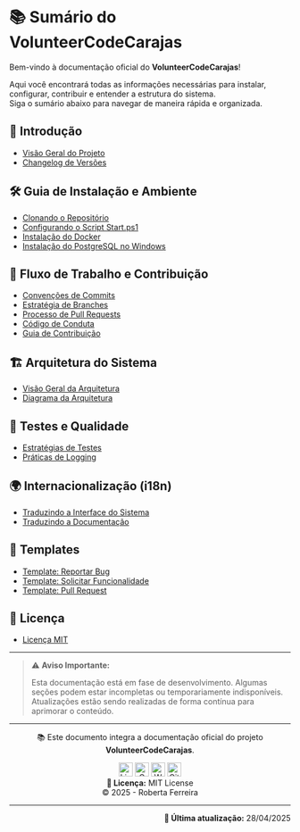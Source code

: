 <!-- # Índice para navegação (MkDocs/Docusaurus) -->
# 📚 Sumário do VolunteerCodeCarajas

Bem-vindo à documentação oficial do **VolunteerCodeCarajas**!

Aqui você encontrará todas as informações necessárias para instalar, configurar, contribuir e entender a estrutura do sistema.  
Siga o sumário abaixo para navegar de maneira rápida e organizada.

## 📖 Introdução
- [Visão Geral do Projeto](./docs\architecture\overview.md)
- [Changelog de Versões](./CHANGELOG.md)

## 🛠️ Guia de Instalação e Ambiente
- [Clonando o Repositório](./docs\guides\setup\cloning-repo.md)
- [Configurando o Script Start.ps1](./docs/guides/setup/configure-start-ps1.md)
- [Instalação do Docker](./docs/guides/setup/docker-setup.md)
- [Instalação do PostgreSQL no Windows](./docs/guides/setup/postgresql-windows.md)

## 🔀 Fluxo de Trabalho e Contribuição
- [Convenções de Commits](./docs/guides/workflow/commit-conventions.md)
- [Estratégia de Branches](./docs/guides/workflow/branching-strategy.md)
- [Processo de Pull Requests](./docs/guides/workflow/pull-request-process.md)
- [Código de Conduta](./CODE_OF_CONDUCT.md)
- [Guia de Contribuição](./CONTRIBUTING.md)

## 🏗️ Arquitetura do Sistema
- [Visão Geral da Arquitetura](./docs/architecture/overview.md)
- [Diagrama da Arquitetura](./docs/architecture/diagram.png)

## 🧪 Testes e Qualidade
- [Estratégias de Testes](./docs/guides/quality/testing.md)
- [Práticas de Logging](./docs/guides/quality/logging.md)

## 🌍 Internacionalização (i18n)
- [Traduzindo a Interface do Sistema](./docs/guides/i18n/translate-ui.md)
- [Traduzindo a Documentação](./docs/guides/i18n/documentation-translations.md)

## 📄 Templates
- [Template: Reportar Bug](./docs/templates/issue-bug.md)
- [Template: Solicitar Funcionalidade](./docs/templates/issue-feature.md)
- [Template: Pull Request](./docs/templates/pull-request.md)

## 📜 Licença
- [Licença MIT](./LICENSE)

---

> ⚠️ **Aviso Importante:**
> 
> Esta documentação está em fase de desenvolvimento. 
> Algumas seções podem estar incompletas ou temporariamente indisponíveis.
> Atualizações estão sendo realizadas de forma contínua para aprimorar o conteúdo.

---

<p align="center">
  📚 Este documento integra a documentação oficial do projeto <strong>VolunteerCodeCarajas</strong>.
</p>

<p align="center">
  <a href="https://www.linkedin.com/in/robertaferreira91/" target="_blank"><img width="25" height="25" title="LinkedIn" src="https://img.icons8.com/?size=100&id=xuvGCOXi8Wyg&format=png&color=000000"/></a>
  <a href="mailto:pamellaferreira.si@gmail.com" target="_blank"><img width="25" height="25" title="Gmail" src="https://img.icons8.com/?size=100&id=P7UIlhbpWzZm&format=png&color=000000"/></a>
  <a href="https://wa.me/5594992797521?text=Ol%C3%A1%21%20Encontrei%20seu%20contato%20atrav%C3%A9s%20do%20GitHub%20e%20gostaria%20de%20conversar%20com%20voc%C3%AA.%20Podemos%20falar%20um%20pouquinho%3F" target="_blank"><img width="25" height="25" title="WhatsApp" src="https://img.icons8.com/?size=100&id=16713&format=png&color=000000"/></a>
  <a href="https://github.com/prfs91" target="_blank"><img width="25" height="25" title="GitHub" src="https://img.icons8.com/?size=100&id=bVGqATNwfhYq&format=png&color=000000"/></a><br>
  <strong>🔖 Licença:</strong> MIT License <br>
  © 2025 - Roberta Ferreira
</p>

---

<p align="right">
  <strong>📅 Última atualização:</strong> 28/04/2025
</p>
